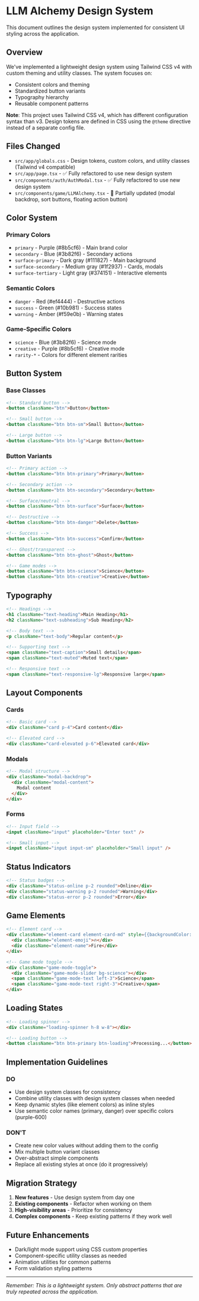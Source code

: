 # LLM Alchemy Design System

This document outlines the design system implemented for consistent UI styling across the application.

## Overview

We've implemented a lightweight design system using Tailwind CSS v4 with custom theming and utility classes. The system focuses on:
- Consistent colors and theming
- Standardized button variants
- Typography hierarchy  
- Reusable component patterns

**Note**: This project uses Tailwind CSS v4, which has different configuration syntax than v3. Design tokens are defined in CSS using the `@theme` directive instead of a separate config file.

## Files Changed

- `src/app/globals.css` - Design tokens, custom colors, and utility classes (Tailwind v4 compatible)
- `src/app/page.tsx` - ✅ Fully refactored to use new design system
- `src/components/auth/AuthModal.tsx` - ✅ Fully refactored to use new design system
- `src/components/game/LLMAlchemy.tsx` - 🔄 Partially updated (modal backdrop, sort buttons, floating action button)

## Color System

### Primary Colors
- `primary` - Purple (#8b5cf6) - Main brand color
- `secondary` - Blue (#3b82f6) - Secondary actions
- `surface-primary` - Dark gray (#111827) - Main background
- `surface-secondary` - Medium gray (#1f2937) - Cards, modals
- `surface-tertiary` - Light gray (#374151) - Interactive elements

### Semantic Colors
- `danger` - Red (#ef4444) - Destructive actions
- `success` - Green (#10b981) - Success states
- `warning` - Amber (#f59e0b) - Warning states

### Game-Specific Colors
- `science` - Blue (#3b82f6) - Science mode
- `creative` - Purple (#8b5cf6) - Creative mode
- `rarity-*` - Colors for different element rarities

## Button System

### Base Classes
```html
<!-- Standard button -->
<button className="btn">Button</button>

<!-- Small button -->
<button className="btn btn-sm">Small Button</button>

<!-- Large button -->
<button className="btn btn-lg">Large Button</button>
```

### Button Variants
```html
<!-- Primary action -->
<button className="btn btn-primary">Primary</button>

<!-- Secondary action -->
<button className="btn btn-secondary">Secondary</button>

<!-- Surface/neutral -->
<button className="btn btn-surface">Surface</button>

<!-- Destructive -->
<button className="btn btn-danger">Delete</button>

<!-- Success -->
<button className="btn btn-success">Confirm</button>

<!-- Ghost/transparent -->
<button className="btn btn-ghost">Ghost</button>

<!-- Game modes -->
<button className="btn btn-science">Science</button>
<button className="btn btn-creative">Creative</button>
```

## Typography

```html
<!-- Headings -->
<h1 className="text-heading">Main Heading</h1>
<h2 className="text-subheading">Sub Heading</h2>

<!-- Body text -->
<p className="text-body">Regular content</p>

<!-- Supporting text -->
<span className="text-caption">Small details</span>
<span className="text-muted">Muted text</span>

<!-- Responsive text -->
<span className="text-responsive-lg">Responsive large</span>
```

## Layout Components

### Cards
```html
<!-- Basic card -->
<div className="card p-4">Card content</div>

<!-- Elevated card -->
<div className="card-elevated p-6">Elevated card</div>
```

### Modals
```html
<!-- Modal structure -->
<div className="modal-backdrop">
  <div className="modal-content">
    Modal content
  </div>
</div>
```

### Forms
```html
<!-- Input field -->
<input className="input" placeholder="Enter text" />

<!-- Small input -->
<input className="input input-sm" placeholder="Small input" />
```

## Status Indicators

```html
<!-- Status badges -->
<div className="status-online p-2 rounded">Online</div>
<div className="status-warning p-2 rounded">Warning</div>
<div className="status-error p-2 rounded">Error</div>
```

## Game Elements

```html
<!-- Element card -->
<div className="element-card element-card-md" style={{backgroundColor: color}}>
  <div className="element-emoji">🔥</div>
  <div className="element-name">Fire</div>
</div>

<!-- Game mode toggle -->
<div className="game-mode-toggle">
  <div className="game-mode-slider bg-science"></div>
  <span className="game-mode-text left-3">Science</span>
  <span className="game-mode-text right-3">Creative</span>
</div>
```

## Loading States

```html
<!-- Loading spinner -->
<div className="loading-spinner h-8 w-8"></div>

<!-- Loading button -->
<button className="btn btn-primary btn-loading">Processing...</button>
```

## Implementation Guidelines

### DO
- Use design system classes for consistency
- Combine utility classes with design system classes when needed
- Keep dynamic styles (like element colors) as inline styles
- Use semantic color names (primary, danger) over specific colors (purple-600)

### DON'T
- Create new color values without adding them to the config
- Mix multiple button variant classes
- Over-abstract simple components
- Replace all existing styles at once (do it progressively)

## Migration Strategy

1. **New features** - Use design system from day one
2. **Existing components** - Refactor when working on them
3. **High-visibility areas** - Prioritize for consistency
4. **Complex components** - Keep existing patterns if they work well

## Future Enhancements

- Dark/light mode support using CSS custom properties
- Component-specific utility classes as needed
- Animation utilities for common patterns
- Form validation styling patterns

---

*Remember: This is a lightweight system. Only abstract patterns that are truly repeated across the application.*

